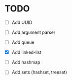# TODO

* [ ] Add UUID
* [ ] Add argument parser
* [ ] Add queue
* [x] Add linked-list
* [ ] Add hashmap
* [ ] Add sets (hashset, treeset)


